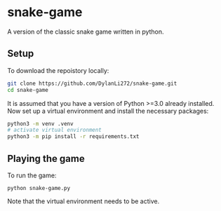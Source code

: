 # snake-game

A version of the classic snake game written in python.

## Setup

To download the repoistory locally:
```bash
git clone https://github.com/DylanLi272/snake-game.git
cd snake-game
```

It is assumed that you have a version of Python >=3.0 already installed. Now set up a virtual environment and install the necessary packages:
```bash
python3 -m venv .venv
# activate virtual environment
python3 -m pip install -r requirements.txt
```

## Playing the game

To run the game:
```
python snake-game.py
```
Note that the virtual environment needs to be active.
